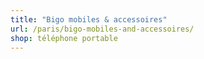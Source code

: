 ```yaml
---
title: "Bigo mobiles & accessoires"
url: /paris/bigo-mobiles-and-accessoires/
shop: téléphone portable
---
```


